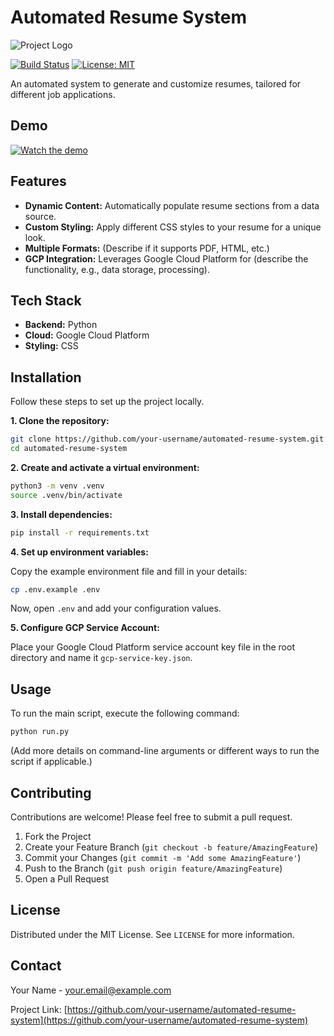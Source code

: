 # Automated Resume System

![Project Logo](https://via.placeholder.com/150)

[![Build Status](https://img.shields.io/travis/com/your-username/your-repo.svg?style=flat-square)](https://travis-ci.com/your-username/your-repo)
[![License: MIT](https://img.shields.io/badge/License-MIT-yellow.svg?style=flat-square)](https://opensource.org/licenses/MIT)

An automated system to generate and customize resumes, tailored for different job applications.

## Demo

[![Watch the demo](https://via.placeholder.com/560x315)](assets/demo.gif)

## Features

-   **Dynamic Content:** Automatically populate resume sections from a data source.
-   **Custom Styling:** Apply different CSS styles to your resume for a unique look.
-   **Multiple Formats:** (Describe if it supports PDF, HTML, etc.)
-   **GCP Integration:** Leverages Google Cloud Platform for (describe the functionality, e.g., data storage, processing).

## Tech Stack

-   **Backend:** Python
-   **Cloud:** Google Cloud Platform
-   **Styling:** CSS

## Installation

Follow these steps to set up the project locally.

**1. Clone the repository:**

```bash
git clone https://github.com/your-username/automated-resume-system.git
cd automated-resume-system
```

**2. Create and activate a virtual environment:**

```bash
python3 -m venv .venv
source .venv/bin/activate
```

**3. Install dependencies:**

```bash
pip install -r requirements.txt
```

**4. Set up environment variables:**

Copy the example environment file and fill in your details:

```bash
cp .env.example .env
```

Now, open `.env` and add your configuration values.

**5. Configure GCP Service Account:**

Place your Google Cloud Platform service account key file in the root directory and name it `gcp-service-key.json`.

## Usage

To run the main script, execute the following command:

```bash
python run.py
```

(Add more details on command-line arguments or different ways to run the script if applicable.)

## Contributing

Contributions are welcome! Please feel free to submit a pull request.

1.  Fork the Project
2.  Create your Feature Branch (`git checkout -b feature/AmazingFeature`)
3.  Commit your Changes (`git commit -m 'Add some AmazingFeature'`)
4.  Push to the Branch (`git push origin feature/AmazingFeature`)
5.  Open a Pull Request

## License

Distributed under the MIT License. See `LICENSE` for more information.

## Contact

Your Name - [your.email@example.com](mailto:your.email@example.com)

Project Link: [https://github.com/your-username/automated-resume-system](https://github.com/your-username/automated-resume-system)
